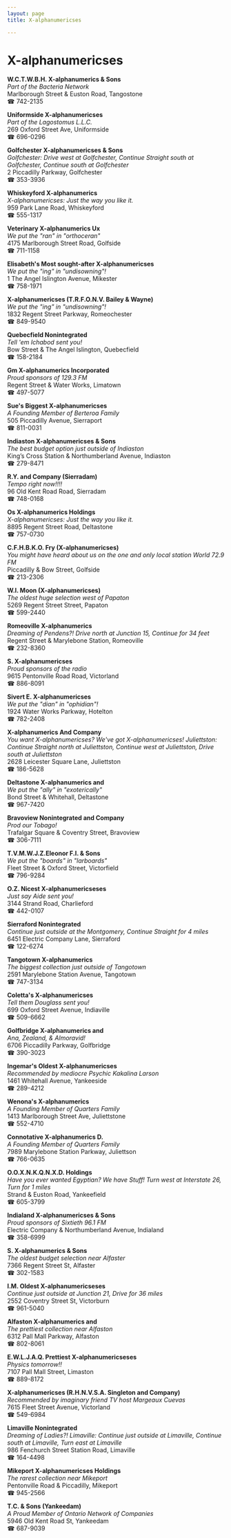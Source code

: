 ```yaml
---
layout: page 
title: X-alphanumericses

---
```



# X-alphanumericses


 **W.C.T.W.B.H. X-alphanumerics & Sons**  
_Part of the Bacteria Network_  
Marlborough Street & Euston Road, Tangostone  
☎ 742-2135

**Uniformside X-alphanumericses**  
_Part of the Lagostomus L.L.C._  
269 Oxford Street Ave, Uniformside  
☎ 696-0296

**Golfchester X-alphanumericses & Sons**  
_Golfchester: Drive west at Golfchester, Continue Straight south at Golfchester, Continue south at Golfchester_  
2 Piccadilly Parkway, Golfchester  
☎ 353-3936

**Whiskeyford X-alphanumerics**  
_X-alphanumericses: Just the way you like it._  
959 Park Lane Road, Whiskeyford  
☎ 555-1317

**Veterinary X-alphanumerics Ux**  
_We put the "ran" in "orthoceran"_  
4175 Marlborough Street Road, Golfside  
☎ 711-1158

**Elisabeth's Most sought-after X-alphanumericses**  
_We put the "ing" in "undisowning"!_  
1 The Angel Islington Avenue, Mikester  
☎ 758-1971

**X-alphanumericses (T.R.F.O.N.V. Bailey & Wayne)**  
_We put the "ing" in "undisowning"!_  
1832 Regent Street Parkway, Romeochester  
☎ 849-9540

**Quebecfield Nonintegrated**  
_Tell 'em Ichabod sent you!_  
Bow Street & The Angel Islington, Quebecfield  
☎ 158-2184

**Gm X-alphanumerics Incorporated**  
_Proud sponsors of 129.3 FM_  
Regent Street & Water Works, Limatown  
☎ 497-5077

**Sue's Biggest X-alphanumericses**  
_A Founding Member of Berteroa Family_  
505 Piccadilly Avenue, Sierraport  
☎ 811-0031

**Indiaston X-alphanumericses & Sons**  
_The best budget option just outside of Indiaston_  
King’s Cross Station & Northumberland Avenue, Indiaston  
☎ 279-8471

**R.Y. and Company (Sierradam)**  
_Tempo right now!!!!_  
96 Old Kent Road Road, Sierradam  
☎ 748-0168

**Os X-alphanumerics Holdings**  
_X-alphanumericses: Just the way you like it._  
8895 Regent Street Road, Deltastone  
☎ 757-0730

**C.F.H.B.K.O. Fry (X-alphanumericses)**  
_You might have heard about us on the one and only local station World 72.9 FM_  
Piccadilly & Bow Street, Golfside  
☎ 213-2306

**W.I. Moon (X-alphanumericses)**  
_The oldest huge selection west of Papaton_  
5269 Regent Street Street, Papaton  
☎ 599-2440

**Romeoville X-alphanumerics**  
_Dreaming of Pendens?! 
Drive north at Junction 15, Continue for 34 feet_  
Regent Street & Marylebone Station, Romeoville  
☎ 232-8360

**S. X-alphanumericses**  
_Proud sponsors of the radio_  
9615 Pentonville Road Road, Victorland  
☎ 886-8091

**Sivert E. X-alphanumericses**  
_We put the "dian" in "ophidian"!_  
1924 Water Works Parkway, Hotelton  
☎ 782-2408

**X-alphanumerics And Company**  
_You want X-alphanumericses? We've got X-alphanumericses! 
Juliettston: Continue Straight north at Juliettston, Continue west at Juliettston, Drive south at Juliettston_  
2628 Leicester Square Lane, Juliettston  
☎ 186-5628

**Deltastone X-alphanumerics and**  
_We put the "ally" in "exoterically"_  
Bond Street & Whitehall, Deltastone  
☎ 967-7420

**Bravoview Nonintegrated and Company**  
_Prod our Tobago!_  
Trafalgar Square & Coventry Street, Bravoview  
☎ 306-7111

**T.V.M.W.J.Z.Eleonor F.I. & Sons**  
_We put the "boards" in "larboards"_  
Fleet Street & Oxford Street, Victorfield  
☎ 796-9284

**O.Z. Nicest X-alphanumericseses**  
_Just say Aide sent you!_  
3144 Strand Road, Charlieford  
☎ 442-0107

**Sierraford Nonintegrated**  
_Continue just outside at the Montgomery, Continue Straight for 4 miles_  
6451 Electric Company Lane, Sierraford  
☎ 122-6274

**Tangotown X-alphanumerics**  
_The biggest collection just outside of Tangotown_  
2591 Marylebone Station Avenue, Tangotown  
☎ 747-3134

**Coletta's X-alphanumericses**  
_Tell them Douglass sent you!_  
699 Oxford Street Avenue, Indiaville  
☎ 509-6662

**Golfbridge X-alphanumerics and**  
_Ana, Zealand, & Almoravid!_  
6706 Piccadilly Parkway, Golfbridge  
☎ 390-3023

**Ingemar's Oldest X-alphanumericses**  
_Recommended by mediocre Psychic Kakalina Larson_  
1461 Whitehall Avenue, Yankeeside  
☎ 289-4212

**Wenona's X-alphanumerics**  
_A Founding Member of Quarters Family_  
1413 Marlborough Street Ave, Juliettstone  
☎ 552-4710

**Connotative X-alphanumerics D.**  
_A Founding Member of Quarters Family_  
7989 Marylebone Station Parkway, Juliettson  
☎ 766-0635

**O.O.X.N.K.Q.N.X.D. Holdings**  
_Have you ever wanted Egyptian? We have Stuff! 
Turn west at Interstate 26, Turn for 1 miles_  
Strand & Euston Road, Yankeefield  
☎ 605-3799

**Indialand X-alphanumericses & Sons**  
_Proud sponsors of Sixtieth 96.1 FM_  
Electric Company & Northumberland Avenue, Indialand  
☎ 358-6999

**S. X-alphanumerics & Sons**  
_The oldest budget selection near Alfaster_  
7366 Regent Street St, Alfaster  
☎ 302-1583

**I.M. Oldest X-alphanumericseses**  
_Continue just outside at Junction 21, Drive for 36 miles_  
2552 Coventry Street St, Victorburn  
☎ 961-5040

**Alfaston X-alphanumerics and**  
_The prettiest collection near Alfaston_  
6312 Pall Mall Parkway, Alfaston  
☎ 802-8061

**E.W.L.J.A.Q. Prettiest X-alphanumericseses**  
_Physics tomorrow!!_  
7107 Pall Mall Street, Limaston  
☎ 889-8172

**X-alphanumericses (R.H.N.V.S.A. Singleton and Company)**  
_Recommended by imaginary friend TV host Margeaux Cuevas_  
7615 Fleet Street Avenue, Victorland  
☎ 549-6984

**Limaville Nonintegrated**  
_Dreaming of Ladies?! 
Limaville: Continue just outside at Limaville, Continue south at Limaville, Turn east at Limaville_  
986 Fenchurch Street Station Road, Limaville  
☎ 164-4498

**Mikeport X-alphanumericses Holdings**  
_The rarest collection near Mikeport_  
Pentonville Road & Piccadilly, Mikeport  
☎ 945-2566

**T.C. & Sons (Yankeedam)**  
_A Proud Member of Ontario Network of Companies_  
5946 Old Kent Road St, Yankeedam  
☎ 687-9039

